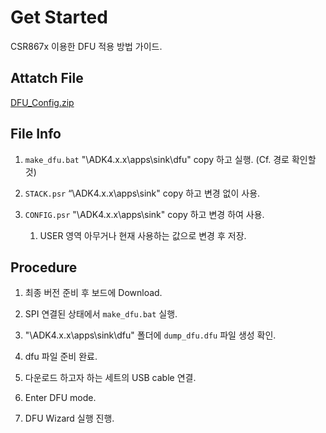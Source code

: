 # Get Started
CSR867x 이용한 DFU 적용 방법 가이드.

## Attatch File
[DFU_Config.zip](https://github.com/luvinland/guide-setting-voice-prompt-using-ota-for-csr867x/tree/master/doc_source/DFU_Config)

## File Info
1. `make_dfu.bat` "\ADK4.x.x\apps\sink\dfu\" copy 하고 실행. (Cf. 경로 확인할 것)

1. `STACK.psr` “\ADK4.x.x\apps\sink\" copy 하고 변경 없이 사용.

1. `CONFIG.psr` "\ADK4.x.x\apps\sink\" copy 하고 변경 하여 사용.

   1. USER 영역 아무거나 현재 사용하는 값으로 변경 후 저장.
   
## Procedure
1. 최종 버전 준비 후 보드에 Download.

1. SPI 연결된 상태에서 `make_dfu.bat` 실행.

1. "\ADK4.x.x\apps\sink\dfu\" 폴더에 `dump_dfu.dfu` 파일 생성 확인.

1. dfu 파일 준비 완료.

1. 다운로드 하고자 하는 세트의 USB cable 연결.

1. Enter DFU mode.

1. DFU Wizard 실행 진행.
